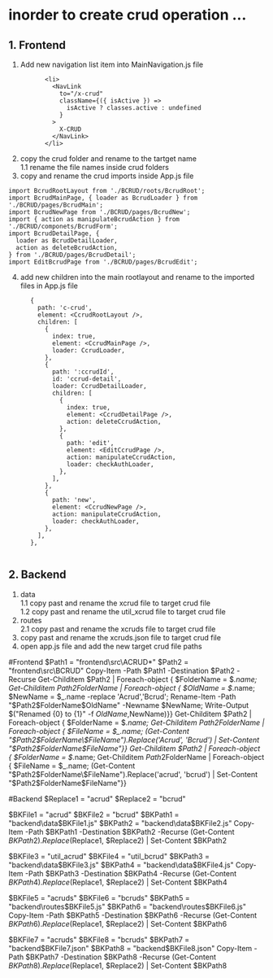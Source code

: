 # inorder to create crud operation ...
## 1.  Frontend
1.  Add new navigation list item into MainNavigation.js file
```
          <li>
            <NavLink
              to="/x-crud"
              className={({ isActive }) =>
                isActive ? classes.active : undefined
              }
            >
              X-CRUD
            </NavLink>
          </li>
```
2.  copy the crud folder and rename to the tartget name
      </br>1.1 rename the file names inside crud folders
3.  copy and rename the crud imports inside App.js file
```
import BcrudRootLayout from './BCRUD/roots/BcrudRoot';
import BcrudMainPage, { loader as BcrudLoader } from './BCRUD/pages/BcrudMain';
import BcrudNewPage from './BCRUD/pages/BcrudNew';
import { action as manipulateBcrudAction } from './BCRUD/componets/BcrudForm';
import BcrudDetailPage, {
  loader as BcrudDetailLoader,
  action as deleteBcrudAction,
} from './BCRUD/pages/BcrudDetail';
import EditBcrudPage from './BCRUD/pages/BcrudEdit';

```
4.  add new children into the main rootlayout and rename to the imported files in App.js file
```
      {
        path: 'c-crud',
        element: <CcrudRootLayout />,
        children: [
          {
            index: true,
            element: <CcrudMainPage />,
            loader: CcrudLoader,
          },
          {
            path: ':ccrudId',
            id: 'ccrud-detail',
            loader: CcrudDetailLoader,
            children: [
              {
                index: true,
                element: <CcrudDetailPage />,
                action: deleteCcrudAction,
              },
              {
                path: 'edit',
                element: <EditCcrudPage />,
                action: manipulateCcrudAction,
                loader: checkAuthLoader,
              },
            ],
          },
          {
            path: 'new',
            element: <CcrudNewPage />,
            action: manipulateCcrudAction,
            loader: checkAuthLoader,
          },
        ],
      },
      
```

## 2.  Backend
  1.  data
    </br>1.1 copy past and rename the xcrud file to target crud file
    </br>1.2 copy past and rename the util_xcrud file to target crud file
  2.  routes
    </br>2.1 copy past and rename the xcruds file to target crud file
  3.  copy past and rename the xcruds.json file to target crud file
  4.  open app.js file and add the new target crud file paths




#Frontend
$Path1 = "frontend\src\ACRUD\*"
$Path2 = "frontend\src\BCRUD\"
Copy-Item -Path $Path1 -Destination $Path2 -Recurse
Get-Childitem $Path2 | Foreach-object { $FolderName = $_.name; Get-Childitem $Path2$FolderName | Foreach-object { $OldName = $_.name; $NewName = $_.name -replace 'Acrud','Bcrud'; Rename-Item -Path "$Path2$FolderName\$OldName" -Newname $NewName; Write-Output $("Renamed {0} to {1}" -f $OldName,$NewName)}}
Get-Childitem $Path2 | Foreach-object { $FolderName = $_.name; Get-Childitem $Path2$FolderName | Foreach-object { $FileName = $_.name; (Get-Content "$Path2$FolderName\$FileName").Replace('Acrud', 'Bcrud') | Set-Content "$Path2$FolderName\$FileName"}}
Get-Childitem $Path2 | Foreach-object { $FolderName = $_.name; Get-Childitem $Path2$FolderName | Foreach-object { $FileName = $_.name; (Get-Content "$Path2$FolderName\$FileName").Replace('acrud', 'bcrud') | Set-Content "$Path2$FolderName\$FileName"}}



#Backend
$Replace1 = "acrud"
$Replace2 = "bcrud"

$BKFile1 = "acrud"
$BKFile2 = "bcrud"
$BKPath1 = "backend\data\$BKFile1.js"
$BKPath2 = "backend\data\$BKFile2.js"
Copy-Item -Path $BKPath1 -Destination $BKPath2 -Recurse
(Get-Content $BKPath2).Replace($Replace1, $Replace2) | Set-Content $BKPath2


$BKFile3 = "util_acrud"
$BKFile4 = "util_bcrud"
$BKPath3 = "backend\data\$BKFile3.js"
$BKPath4 = "backend\data\$BKFile4.js"
Copy-Item -Path $BKPath3 -Destination $BKPath4 -Recurse
(Get-Content $BKPath4).Replace($Replace1, $Replace2) | Set-Content $BKPath4


$BKFile5 = "acruds"
$BKFile6 = "bcruds"
$BKPath5 = "backend\routes\$BKFile5.js"
$BKPath6 = "backend\routes\$BKFile6.js"
Copy-Item -Path $BKPath5 -Destination $BKPath6 -Recurse
(Get-Content $BKPath6).Replace($Replace1, $Replace2) | Set-Content $BKPath6


$BKFile7 = "acruds"
$BKFile8 = "bcruds"
$BKPath7 = "backend\$BKFile7.json"
$BKPath8 = "backend\$BKFile8.json"
Copy-Item -Path $BKPath7 -Destination $BKPath8 -Recurse
(Get-Content $BKPath8).Replace($Replace1, $Replace2) | Set-Content $BKPath8